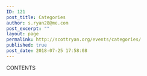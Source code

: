 ```yaml
---
ID: 121
post_title: Categories
author: s.ryan28@me.com
post_excerpt: ""
layout: page
permalink: http://scottryan.org/events/categories/
published: true
post_date: 2018-07-25 17:58:08
---
```

CONTENTS